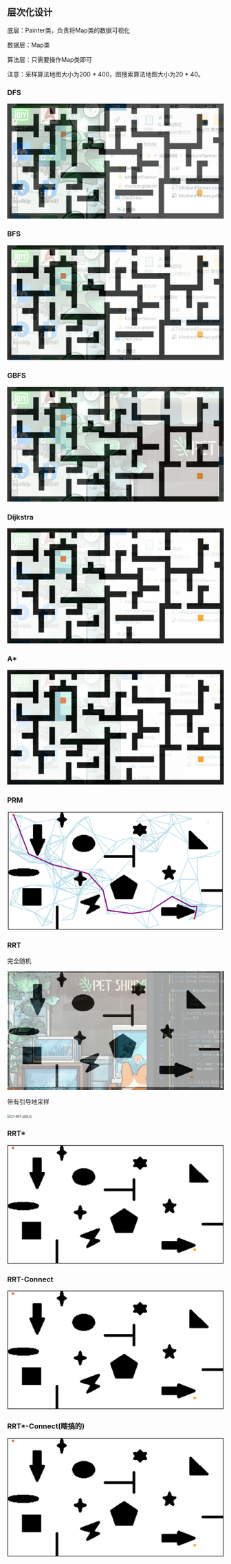 ## 层次化设计

底层：Painter类，负责将Map类的数据可视化

数据层：Map类

算法层：只需要操作Map类即可

注意：采样算法地图大小为200 * 400，图搜索算法地图大小为20 * 40。

### DFS

<img src="img/DFS-02.gif" alt="DFS-02" style="zoom:80%;" />

### BFS

<img src="img/BFS-02.gif" alt="BFS-02" style="zoom:80%;" />

### GBFS

<img src="img/GBFS.gif" alt="GBFS" style="zoom:80%;" />

### Dijkstra

<img src="img/Dijkstra-02.gif" alt="Dijkstra-02" style="zoom:80%;" />

### A*

<img src="img/Astar.gif" alt="Astar" style="zoom:80%;" />

### PRM

<img src="img/06-PRM-运行结果.png" alt="06-PRM-运行结果" style="zoom: 50%;" />

### RRT

完全随机

<img src="img/07-RRT.gif" alt="07-RRT" style="zoom:50%;" />

带有引导地采样

<img src="img/07-RRT-无BUG.gif" alt="07-RRT-无BUG" style="zoom: 50%;" />

### RRT*

<img src="img/08-RRTstar.gif" alt="08-RRTstar" style="zoom: 50%;" />

### RRT-Connect

<img src="img/08-RRT_Connect.gif" alt="08-RRT_Connect" style="zoom:50%;" />

### RRT*-Connect(瞎搞的)

<img src="img/08-RRT_Connect_Star.gif" alt="08-RRT_Connect_Star" style="zoom:50%;" />